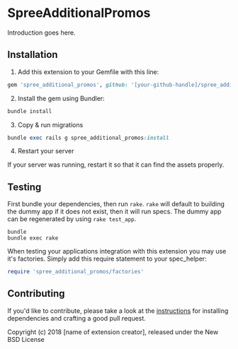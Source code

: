 SpreeAdditionalPromos
=====================

Introduction goes here.

## Installation

1. Add this extension to your Gemfile with this line:
  ```ruby
  gem 'spree_additional_promos', github: '[your-github-handle]/spree_additional_promos'
  ```

2. Install the gem using Bundler:
  ```ruby
  bundle install
  ```

3. Copy & run migrations
  ```ruby
  bundle exec rails g spree_additional_promos:install
  ```

4. Restart your server

  If your server was running, restart it so that it can find the assets properly.

## Testing

First bundle your dependencies, then run `rake`. `rake` will default to building the dummy app if it does not exist, then it will run specs. The dummy app can be regenerated by using `rake test_app`.

```shell
bundle
bundle exec rake
```

When testing your applications integration with this extension you may use it's factories.
Simply add this require statement to your spec_helper:

```ruby
require 'spree_additional_promos/factories'
```


## Contributing

If you'd like to contribute, please take a look at the
[instructions](CONTRIBUTING.md) for installing dependencies and crafting a good
pull request.

Copyright (c) 2018 [name of extension creator], released under the New BSD License
